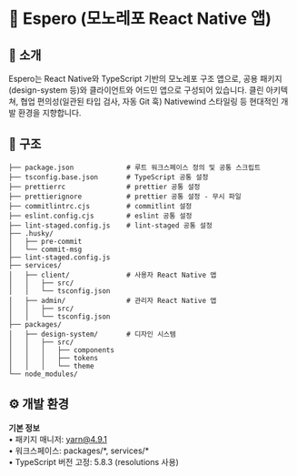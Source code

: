 # 🌟 Espero (모노레포 React Native 앱)

## 📘 소개
Espero는 React Native와 TypeScript 기반의 모노레포 구조 앱으로, 공용 패키지(design-system 등)와 클라이언트와 어드민 앱으로 구성되어 있습니다.
클린 아키텍쳐, 협업 편의성(일관된 타입 검사, 자동 Git 훅) Nativewind 스타일링 등 현대적인 개발 환경을 지향합니다.

## 📁 구조
```
├── package.json             # 루트 워크스페이스 정의 및 공통 스크립트
├── tsconfig.base.json       # TypeScript 공통 설정
├── prettierrc               # prettier 공통 설정
├── prettierignore           # prettier 공통 설정 - 무시 파일
├── commitlintrc.cjs         # commitlint 설정
├── eslint.config.cjs        # eslint 공통 설정
├── lint-staged.config.js    # lint-staged 공통 설정
├── .husky/
│   ├── pre-commit
│   └── commit-msg
├── lint-staged.config.js
├── services/
│   ├── client/              # 사용자 React Native 앱
│   │   ├── src/
│   │   └── tsconfig.json
│   ├── admin/               # 관리자 React Native 앱
│   │   ├── src/
│   │   └── tsconfig.json
├── packages/
│   ├── design-system/       # 디자인 시스템
│   │   ├── src/
│   │   │   ├── components
│   │   │   ├── tokens
│   │   │   └── theme
└── node_modules/
```

## ⚙️ 개발 환경
**기본 정보** <br/>
•	패키지 매니저: yarn@4.9.1 <br/>
•	워크스페이스: packages/\*, services/\* <br/>
•	TypeScript 버전 고정: 5.8.3 (resolutions 사용) <br/>
